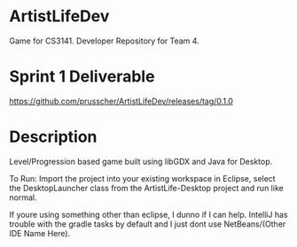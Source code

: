 # ArtistLifeDev
Game for CS3141. Developer Repository for Team 4.

# Sprint 1 Deliverable
https://github.com/prusscher/ArtistLifeDev/releases/tag/0.1.0

# Description
Level/Progression based game built using libGDX and Java for Desktop.

To Run: Import the project into your existing workspace in Eclipse, select the DesktopLauncher class from the ArtistLife-Desktop project and run like normal. 

If youre using something other than eclipse, I dunno if I can help. IntelliJ has trouble with the gradle tasks by default and I just dont use NetBeans/(Other IDE Name Here).
